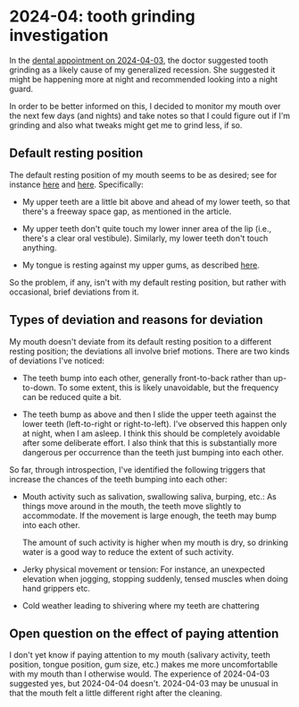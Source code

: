 # 2024-04: tooth grinding investigation

In the [dental appointment on
2024-04-03](2024-04-03-dental-cleaning.md), the doctor suggested tooth
grinding as a likely cause of my generalized recession. She suggested
it might be happening more at night and recommended looking into a
night guard.

In order to be better informed on this, I decided to monitor my mouth
over the next few days (and nights) and take notes so that I could
figure out if I'm grinding and also what tweaks might get me to grind
less, if so.

## Default resting position

The default resting position of my mouth seems to be as desired; see
for instance
[here](https://www.linkedin.com/pulse/should-your-top-bottom-teeth-touch-when-mouth-closed-dr-smitha-pramod/)
and
[here](https://wilkinsonorthodontics.com.au/how-should-teeth-rest/). Specifically:

* My upper teeth are a little bit above and ahead of my lower teeth,
  so that there's a freeway space gap, as mentioned in the article.

* My upper teeth don't quite touch my lower inner area of the lip
  (i.e., there's a clear oral vestibule). Similarly, my lower teeth
  don't touch anything.

* My tongue is resting against my upper gums, as described
  [here](https://www.healthline.com/health/tongue-posture#:~:text=%E2%80%9CYour%20tongue%20should%20be%20touching,higher%20than%20your%20front%20teeth.%E2%80%9D).

So the problem, if any, isn't with my default resting position, but
rather with occasional, brief deviations from it.

## Types of deviation and reasons for deviation

My mouth doesn't deviate from its default resting position to a
different resting position; the deviations all involve brief
motions. There are two kinds of deviations I've noticed:

* The teeth bump into each other, generally front-to-back rather than
  up-to-down. To some extent, this is likely unavoidable, but the
  frequency can be reduced quite a bit.

* The teeth bump as above and then I slide the upper teeth against the
  lower teeth (left-to-right or right-to-left). I've observed this
  happen only at night, when I am asleep. I think this should be
  completely avoidable after some deliberate effort. I also think that
  this is substantially more dangerous per occurrence than the teeth
  just bumping into each other.

So far, through introspection, I've identified the following triggers
that increase the chances of the teeth bumping into each other:

* Mouth activity such as salivation, swallowing saliva, burping, etc.:
  As things move around in the mouth, the teeth move slightly to
  accommodate. If the movement is large enough, the teeth may bump
  into each other.

  The amount of such activity is higher when my mouth is dry, so
  drinking water is a good way to reduce the extent of such activity.

* Jerky physical movement or tension: For instance, an unexpected
  elevation when jogging, stopping suddenly, tensed muscles when doing
  hand grippers etc.

* Cold weather leading to shivering where my teeth are chattering

## Open question on the effect of paying attention

I don't yet know if paying attention to my mouth (salivary activity,
teeth position, tongue position, gum size, etc.) makes me more
uncomfortablle with my mouth than I otherwise would. The experience of
2024-04-03 suggested yes, but 2024-04-04 doesn't. 2024-04-03 may be
unusual in that the mouth felt a little different right after the
cleaning.

